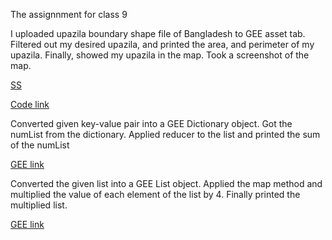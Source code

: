 
The assignnment for class 9

I uploaded upazila boundary shape file of Bangladesh to GEE asset tab. Filtered out my desired upazila, and printed the area, and perimeter of my upazila. Finally, showed my upazila in the map. Took a screenshot of the map.

[SS](https://github.com/Fahrialimrose/Class_9/commit/67ca38bfe32be5bef859adcff49fc20692356801)

[Code link](https://github.com/Fahrialimrose/Class_9/commit/67ca38bfe32be5bef859adcff49fc20692356801)


Converted given key-value pair into a GEE Dictionary object. Got the numList from the dictionary. Applied reducer to the list and printed the sum of the numList

[GEE link](https://github.com/Fahrialimrose/Class_9/commit/19bd91b1abde39bd45bae036e55c04d28899ce1f)

Converted the given list into a GEE List object. Applied the map method and multiplied the value of each element of the list by 4. Finally printed the multiplied list.

 [GEE link](https://github.com/Fahrialimrose/Class_9/commit/19bd91b1abde39bd45bae036e55c04d28899ce1f)
